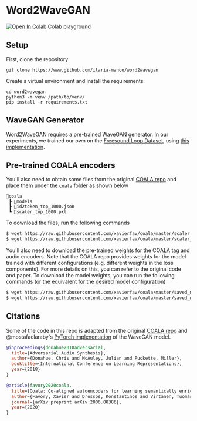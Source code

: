 # Word2WaveGAN

[![Open In Colab](https://colab.research.google.com/assets/colab-badge.svg)](https://colab.research.google.com/) Colab playground

## Setup

First, clone the repository
```clone
git clone https://www.github.com/ilaria-manco/word2wavegan
```

Create a virtual environment and install the requirements:
```setup
cd word2wavegan
python3 -m venv /path/to/venv/
pip install -r requirements.txt
```

## WaveGAN Generator
Word2WaveGAN requires a pre-trained WaveGAN generator. In our experiments, we trained our own on the [Freesound Loop Dataset](https://zenodo.org/record/3967852#.YIlF931KhhE), using [this implementation](https://github.com/mostafaelaraby/wavegan-pytorch). 

## Pre-trained COALA encoders
You'll also need to obtain some files from the original [COALA repo](https://github.com/xavierfav/coala) and place them under the `coala` folder as shown below

```
📂coala
 ┣ 📂models
 ┣ 📜id2token_top_1000.json
 ┗ 📜scaler_top_1000.pkl
```

To download the files, run the following commands 

```bash
$ wget https://raw.githubusercontent.com/xavierfav/coala/master/scaler_top_1000.pkl
$ wget https://raw.githubusercontent.com/xavierfav/coala/master/scaler_top_1000.pkl
```

You'll also need to download the pre-trained weights for the COALA tag and audio encoders. Note that the COALA repo provides weights for the model trained with different configurations (e.g. different weights in the loss components). For more details on this, you can refer to the original code and paper. To download the model weights, you can run the following commands (or the equivalent for the desired model configuration)

```bash
$ wget https://raw.githubusercontent.com/xavierfav/coala/master/saved_models/dual_ae_c/audio_encoder_epoch_200.pt
$ wget https://raw.githubusercontent.com/xavierfav/coala/master/saved_models/dual_ae_c/tag_encoder_epoch_200.pt
```

## Citations
Some of the code in this repo is adapted from the original [COALA repo](https://github.com/xavierfav/coala) and @mostafaelaraby's [PyTorch implenentation](https://github.com/mostafaelaraby/wavegan-pytorch) of the WaveGAN model. 

```bibtex
@inproceedings{donahue2018adversarial,
  title={Adversarial Audio Synthesis},
  author={Donahue, Chris and McAuley, Julian and Puckette, Miller},
  booktitle={International Conference on Learning Representations},
  year={2018}
}
```

```bibtex
@article{favory2020coala,
  title={Coala: Co-aligned autoencoders for learning semantically enriched audio representations},
  author={Favory, Xavier and Drossos, Konstantinos and Virtanen, Tuomas and Serra, Xavier},
  journal={arXiv preprint arXiv:2006.08386},
  year={2020}
}
```
